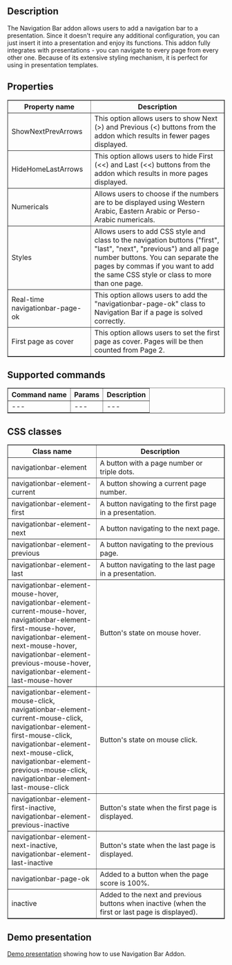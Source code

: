 ## Description
The Navigation Bar addon allows users to add a navigation bar to a presentation. Since it doesn't require any additional configuration, you can just insert it into a presentation and enjoy its functions.
This addon fully integrates with presentations - you can navigate to every page from every other one. Because of its extensive styling mechanism, it is perfect for using in presentation templates.

## Properties

<table border='1'>
    <tr>
        <th>Property name</th>
        <th>Description</th>
    </tr>
    <tr>
        <td>ShowNextPrevArrows</td>
        <td>This option allows users to show Next (>) and Previous (<) buttons from the addon which results in fewer pages displayed.</td>
    </tr>
    <tr>
        <td>HideHomeLastArrows</td>
        <td>This option allows users to hide First (<<) and Last (<<) buttons from the addon which results in more pages displayed.</td>
    </tr>
    <tr>
        <td>Numericals</td>
        <td>Allows users to choose if the numbers are to be displayed using Western Arabic, Eastern Arabic or Perso-Arabic numericals.</td>
    </tr>
    <tr>
        <td>Styles</td>
        <td>Allows users to add CSS style and class to the navigation buttons ("first", "last", "next", "previous") and all page number buttons. You can separate the pages by commas if you want to add the same CSS style or class to more than one page.</td>
    </tr>
<tr>
        <td>Real-time navigationbar-page-ok</td>
        <td>This option allows users to add the "navigationbar-page-ok" class to Navigation Bar if a page is solved correctly. </td>
    </tr>
<tr>
        <td>First page as cover</td>
        <td>This option allows users to set the first page as cover. Pages will be then counted from Page 2.</td>
    </tr>
</table>


## Supported commands

<table border='1'>
    <tr>
        <th>Command name</th>
        <th>Params</th>
        <th>Description</th>
    </tr>
    <tr>
        <td>---</td>
        <td>---</td>
        <td>---</td>
    </tr>
</table>


## CSS classes

<table border='1'>
    <tr>
        <th>Class name</th>
        <th>Description</th>
    </tr>
    <tr>
        <td>navigationbar-element</td>
        <td>A button with a page number or triple dots.</td>
    </tr>
    <tr>
        <td>navigationbar-element-current</td>
        <td>A button showing a current page number.</td>
    </tr>
    <tr>
        <td>navigationbar-element-first</td>
        <td>A button navigating to the first page in a presentation.</td>
    </tr>
    <tr>
        <td>navigationbar-element-next</td>
        <td>A button navigating to the next page.</td>
    </tr>
    <tr>
        <td>navigationbar-element-previous</td>
        <td>A button navigating to the previous page.</td>
    </tr>
    <tr>
        <td>navigationbar-element-last</td>
        <td>A button navigating to the last page in a presentation.</td>
    </tr>
    <tr>
        <td>navigationbar-element-mouse-hover,<br/>
            navigationbar-element-current-mouse-hover,<br/>
            navigationbar-element-first-mouse-hover,<br/>
            navigationbar-element-next-mouse-hover,<br/>
            navigationbar-element-previous-mouse-hover,<br/>
            navigationbar-element-last-mouse-hover
        </td>
        <td>Button's state on mouse hover.</td>
    </tr>
    <tr>
        <td>navigationbar-element-mouse-click,<br/>
            navigationbar-element-current-mouse-click,<br/>
            navigationbar-element-first-mouse-click,<br/>
            navigationbar-element-next-mouse-click,<br/>
            navigationbar-element-previous-mouse-click,<br/>
            navigationbar-element-last-mouse-click
        </td>
        <td>Button's state on mouse click.</td>
    </tr>
    <tr>
        <td>navigationbar-element-first-inactive,<br/>
            navigationbar-element-previous-inactive
        </td>
        <td>Button's state when the first page is displayed.</td>
    </tr>
    <tr>
        <td>navigationbar-element-next-inactive,<br/>
            navigationbar-element-last-inactive
        </td>
        <td>Button's state when the last page is displayed.</td>
    </tr>
    <tr>
        <td>navigationbar-page-ok</td>
        <td>Added to a button when the page score is 100%.</td>
    </tr>
    <tr>
        <td>inactive</td>
        <td>Added to the next and previous buttons when inactive (when the first or last page is displayed).</td>
    </tr>
</table>

## Demo presentation
[Demo presentation](/embed/2483688 "Demo presentation") showing how to use Navigation Bar Addon.                       